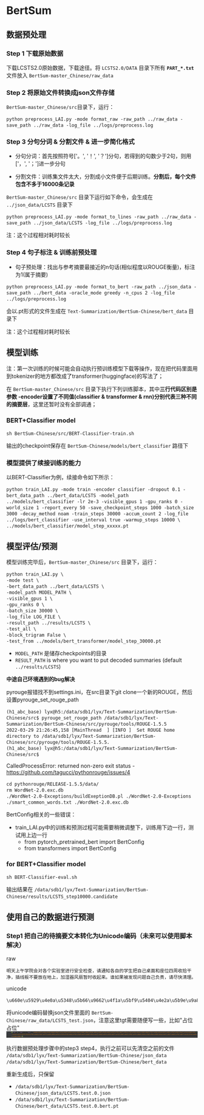 # BertSum

## 数据预处理

### Step 1 下载原始数据 

下载LCSTS2.0原始数据，下载途径。将 `LCSTS2.0/DATA` 目录下所有 **`PART_*.txt`** 文件放入 `BertSum-master_Chinese/raw_data` 


### Step 2 将原始文件转换成json文件存储

`BertSum-master_Chinese/src`目录下，运行：

```
python preprocess_LAI.py -mode format_raw -raw_path ../raw_data -save_path ../raw_data -log_file ../logs/preprocess.log
```


### Step 3 分句分词 & 分割文件 & 进一步简化格式

* 分句分词：首先按照符号['。', '！', '？']分句，若得到的句数少于2句，则用['，', '；']进一步分句

* 分割文件：训练集文件太大，分割成小文件便于后期训练。**分割后，每个文件包含不多于16000条记录**

`BertSum-master_Chinese/src` 目录下运行如下命令，会生成在 `../json_data/LCSTS` 目录下

```
python preprocess_LAI.py -mode format_to_lines -raw_path ../raw_data -save_path ../json_data/LCSTS -log_file ../logs/preprocess.log
```

注：这个过程相对耗时较长


### Step 4 句子标注 & 训练前预处理

* 句子预处理：找出与参考摘要最接近的n句话(相似程度以ROUGE衡量)，标注为1(属于摘要)

```
python preprocess_LAI.py -mode format_to_bert -raw_path ../json_data -save_path ../bert_data -oracle_mode greedy -n_cpus 2 -log_file ../logs/preprocess.log
```

会以.pt形式的文件生成在 `Text-Summarization/BertSum-Chinese/bert_data` 目录下

注：这个过程相对耗时较长


## 模型训练

注：第一次训练的时候可能会自动执行预训练模型下载等操作，现在把代码里面用到tokenizer的地方都改成了transformer(huggingface)的写法了；

在 `BertSum-master_Chinese/src` 目录下执行下列训练脚本，其中**三行代码区别是参数 -encoder设置了不同值(classifier & transformer & rnn)分别代表三种不同的摘要层**，这里还暂时没有全部调通；

### BERT+Classifier model

```shell
sh BertSum-Chinese/src/BERT-Classifier-train.sh
```

输出的checkpoint保存在 `BertSum-Chinese/models/bert_classifier` 路径下


### 模型提供了续接训练的能力

以BERT-Classifier为例，续接命令如下所示：

```shell
python train_LAI.py -mode train -encoder classifier -dropout 0.1 -bert_data_path ../bert_data/LCSTS -model_path ../models/bert_classifier -lr 2e-3 -visible_gpus 1 -gpu_ranks 0 -world_size 1 -report_every 50 -save_checkpoint_steps 1000 -batch_size 3000 -decay_method noam -train_steps 30000 -accum_count 2 -log_file ../logs/bert_classifier -use_interval true -warmup_steps 10000 \
../models/bert_classifier/model_step_xxxxx.pt 
```


## 模型评估/预测

模型训练完毕后，`BertSum-master_Chinese/src` 目录下，运行：

```shell
python train_LAI.py \
-mode test \
-bert_data_path ../bert_data/LCSTS \
-model_path MODEL_PATH \
-visible_gpus 1 \
-gpu_ranks 0 \
-batch_size 30000 \
-log_file LOG_FILE \
-result_path ../results/LCSTS \
-test_all \
-block_trigram False \
-test_from ../models/bert_transformer/model_step_30000.pt
```

- `MODEL_PATH` 是储存checkpoints的目录
- `RESULT_PATH` is where you want to put decoded summaries (default `../results/LCSTS`)

**中途自己环境遇到的bug解决**

pyrouge报错找不到settings.ini，在src目录下git clone一个新的ROUGE，然后设置pyrouge_set_rouge_path
```shell
(h1_abc_base) lyx@h5:/data/sdb1/lyx/Text-Summarization/BertSum-Chinese/src$ pyrouge_set_rouge_path /data/sdb1/lyx/Text-Summarization/BertSum-Chinese/src/pyrouge/tools/ROUGE-1.5.5
2022-03-29 21:26:45,158 [MainThread  ] [INFO ]  Set ROUGE home directory to /data/sdb1/lyx/Text-Summarization/BertSum-Chinese/src/pyrouge/tools/ROUGE-1.5.5.
(h1_abc_base) lyx@h5:/data/sdb1/lyx/Text-Summarization/BertSum-Chinese/src$ 
```

CalledProcessError: returned non-zero exit status - https://github.com/tagucci/pythonrouge/issues/4
```shell
cd pythonrouge/RELEASE-1.5.5/data/
rm WordNet-2.0.exc.db
./WordNet-2.0-Exceptions/buildExeptionDB.pl ./WordNet-2.0-Exceptions ./smart_common_words.txt ./WordNet-2.0.exc.db
```

BertConfig相关的一些错误：
- train_LAI.py中的训练和预测过程可能需要稍微调整下，训练用下边一行，测试用上边一行
  - from pytorch_pretrained_bert import BertConfig
  - from transformers import BertConfig


### for BERT+Classifier model

```shell
sh BERT-Classifier-eval.sh
```

输出结果在 `/data/sdb1/lyx/Text-Summarization/BertSum-Chinese/results/LCSTS_step10000.candidate`


## 使用自己的数据进行预测

### Step1 把自己的待摘要文本转化为Unicode编码（未来可以使用脚本解决）

raw
```
明天上午学院会对各个实验室进行安全检查，请通知各自的学生把自己桌面和座位四周收拾干净，插线板不要放在地上，加湿器风扇暂时收起来。谁如果被发现问题自己负责，请尽快清理。
```

unicode
```
\u660e\u5929\u4e0a\u5348\u5b66\u9662\u4f1a\u5bf9\u5404\u4e2a\u5b9e\u9a8c\u5ba4\u8fdb\u884c\u5b89\u5168\u68c0\u67e5\uff0c\u8bf7\u901a\u77e5\u5404\u81ea\u7684\u5b66\u751f\u628a\u81ea\u5df1\u684c\u9762\u548c\u5ea7\u4f4d\u56db\u5468\u6536\u62fe\u5e72\u51c0\uff0c\u63d2\u7ebf\u677f\u4e0d\u8981\u653e\u5728\u5730\u4e0a\uff0c\u52a0\u6e7f\u5668\u98ce\u6247\u6682\u65f6\u6536\u8d77\u6765\u3002\u8c01\u5982\u679c\u88ab\u53d1\u73b0\u95ee\u9898\u81ea\u5df1\u8d1f\u8d23\uff0c\u8bf7\u5c3d\u5feb\u6e05\u7406\u3002
```

将unicode编码替换json文件里面的 `BertSum-Chinese/raw_data/LCSTS_test.json`，注意这里tgt需要随便写一些，比如"占位占位"
![img.png](images/selfdata.png)

执行数据预处理步骤中的step3 step4，执行之前可以先清空之前的文件 `/data/sdb1/lyx/Text-Summarization/BertSum-Chinese/json_data` `/data/sdb1/lyx/Text-Summarization/BertSum-Chinese/bert_data`

重新生成后，只保留 
- `/data/sdb1/lyx/Text-Summarization/BertSum-Chinese/json_data/LCSTS.test.0.json`
- `/data/sdb1/lyx/Text-Summarization/BertSum-Chinese/bert_data/LCSTS.test.0.bert.pt`

